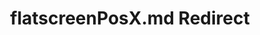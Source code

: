 ---
title: flatscreenPosX.md Redirect
redirect_to: /Pages/StereoKit/SKSettings/flatscreenPosX.html
---